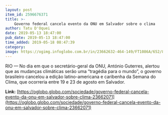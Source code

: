 ```yaml
---
layout: post
item_id: 2596676371
title: >-
    Governo federal cancela evento da ONU em Salvador sobre o clima
author: Tatu D'Oquei
date: 2019-05-13 18:47:00
pub_date: 2019-05-13 18:47:00
time_added: 2019-05-18 08:47:39
category: 
image: https://ogimg.infoglobo.com.br/in/23662632-464-149/FT1086A/652/82618122_A-skull-of-a-washed-ashore-fish-lies-amid-destroyed-soybeans-on-a-field-at-the-farm-of-Clar.jpg
---
```


RIO — No dia em que o secretário-geral da ONU, António Guterres, alertou que as mudanças climáticas serão uma “tragédia para o mundo”, o governo brasileiro cancelou a edição latino-americana e caribenha da Semana do Clima, que ocorreria entre 19 e 23 de agosto em Salvador.

**Link:** [https://oglobo.globo.com/sociedade/governo-federal-cancela-evento-da-onu-em-salvador-sobre-clima-23662071](https://oglobo.globo.com/sociedade/governo-federal-cancela-evento-da-onu-em-salvador-sobre-clima-23662071)

